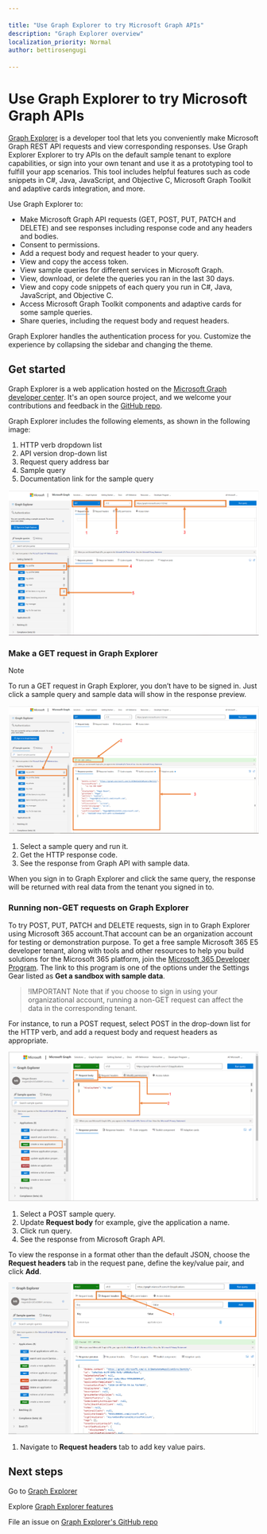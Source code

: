```yaml
---

title: "Use Graph Explorer to try Microsoft Graph APIs"
description: "Graph Explorer overview"
localization_priority: Normal
author: bettirosengugi

---
```


# Use Graph Explorer to try Microsoft Graph APIs

[Graph Explorer](https://developer.microsoft.com/graph/graph-explorer/) is a developer tool that lets you conveniently make Microsoft Graph REST API requests and view corresponding responses. Use Graph Explorer Explorer to try APIs on the default sample tenant to explore capabilities, or sign into your own tenant and use it as a prototyping tool to fulfill your app scenarios. This tool includes helpful features such as code snippets in C#, Java, JavaScript, and Objective C, Microsoft Graph Toolkit and adaptive cards integration, and more.

Use Graph Explorer to:

- Make Microsoft Graph API requests (GET, POST, PUT, PATCH and DELETE) and see responses including response code and any headers and bodies.
- Consent to permissions.
- Add a request body and request header to your query.
- View and copy the access token.
- View sample queries for different services in Microsoft Graph.
- View, download, or delete the queries you ran in the last 30 days.
- View and copy code snippets of each query you run in C#, Java, JavaScript, and Objective C.
- Access Microsoft Graph Toolkit components and adaptive cards for some sample queries.
- Share queries, including the request body and request headers.

Graph Explorer handles the authentication process for you. Customize the experience by collapsing the sidebar and changing the theme.

## Get started

Graph Explorer is a web application hosted on the [Microsoft Graph developer center](https://developer.microsoft.com/en-us/graph/graph-explorer). It's an open source project,  and we welcome your contributions and feedback in the [GitHub repo](https://github.com/microsoftgraph/microsoft-graph-explorer-v4).

Graph Explorer includes the following elements, as shown in the following image:

1. HTTP verb dropdown list
2. API version drop-down list
3. Request query address bar
4. Sample query
5. Documentation link for the sample query

![Screenshot of the Graph Explorer user interface](./images/getting-started.png)

### Make a GET request in Graph Explorer

>[!NOTE]
> To run a GET request in Graph Explorer, you don’t have to be signed in. Just click a sample query and sample data will show in the response preview. 

![making-a-get-request-in-graph-explorer](./images/making-a-get-request.png)

1. Select a sample query and run it.
2. Get the HTTP response code.
3. See the response from Graph API with sample data.

When you sign in to Graph Explorer and click the same query, the response will be returned with real data from the tenant you signed in to.

### Running non-GET requests on Graph Explorer

To try POST, PUT, PATCH and DELETE requests, sign in to Graph Explorer using Microsoft 365 account.That account can be an organization account for testing or demonstration purpose. To get a free sample Microsoft 365 E5 developer tenant, along with tools and other resources to help you build solutions for the Microsoft 365 platform, join the [Microsoft 365 Developer Program](https://developer.microsoft.com/en-US/microsoft-365/dev-program). The link to this program is one of the options under the Settings Gear listed as **Get a sandbox with sample data**.


>!IMPORTANT Note that if you choose to sign in using your organizational account, running a non-GET request can affect the data in the corresponding tenant.

For instance, to run a POST request, select POST in the drop-down list for the HTTP verb, and add a request body and request headers as appropriate.

![how-to-make-a-non-get-request](./images/making-a-non-get-request.png)

1. Select a POST sample query.
2. Update **Request body**  for example, give the application a name.
3. Click run query.
4. See the response from Microsoft Graph API.

To view the response in a format other than the default JSON, choose the **Request headers** tab in the request pane, define the key/value pair, and click **Add**.

![modifying-or-updating-the-request-header](./images/request-header.png)

1. Navigate to **Request headers** tab to add key value pairs.






## Next steps

Go to [Graph Explorer](https://developer.microsoft.com/graph/graph-explorer/)

Explore [Graph Explorer features](./graph-explorer-features.md)

File an issue on [Graph Explorer's GitHub repo](https://github.com/microsoftgraph/microsoft-graph-explorer-v4/issues/new/choose)
